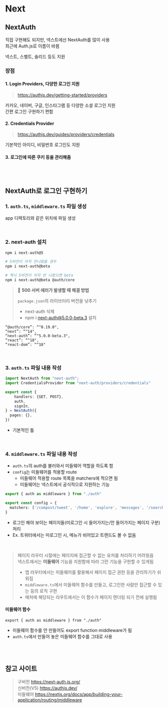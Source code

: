 # Next 

## NextAuth

직접 구현해도 되지만, 넥스트에선 NextAuth를 많이 사용    
최근에 Auth.js로 이름이 바뀜 

넥스트, 스벨트, 솔리드 등도 지원

### 장점 

#### 1. Login Providers, 다양한 로그인 지원
> https://authjs.dev/getting-started/providers  

카카오, 네이버, 구글, 인스타그램 등 다양한 소셜 로그인 지원  
간편 로그인 구현하기 편함

#### 2. Credentials Provider
> https://authjs.dev/guides/providers/credentials

기본적인 아이디, 비밀번호 로그인도 지원  

#### 3. 로그인에 따른 쿠키 등을 관리해줌

<br><br>

## NextAuth로 로그인 구현하기

### 1. `auth.ts`, `middleware.ts` 파일 생성

app 디렉토리와 같은 위치에 파일 생성 

<br>

### 2. next-auth 설치

```bash
npm i next-auth@5

# 5버전이 아직 안나왔을 경우 
npm i next-auth@beta
```

```bash
# 역시 5버전이 아직 안 나왔으면 beta
npm i next-auth@beta @auth/core 
```

> 🚨 **500 서버 에러가 발생할 때 해결 방법**
> 
> `package.json`의 라이브러리 버전을 낮추기
> * next-auth 삭제 
> * npm i next-auth@5.0.0-beta.3 설치

```
“@auth/core”: “^0.19.0", 
“next”: “^14", 
“next-auth”: “^5.0.0-beta.3", 
“react”: “^18", 
“react-dom”: “^18"
```

<br>

### 3. `auth.ts` 파일 내용 작성

```ts
import NextAuth from "next-auth";
import CredentialsProvider from "next-auth/providers/credentials"

export const {
    handlers: {GET, POST},
    auth,
    signIn,
} = NextAuth({
  pages: {},
})
```

* 기본적인 틀 

<br>

### 4. `middleware.ts` 파일 내용 작성  

* `auth.ts`의 auth를 불러와서 미들웨어 역할을 하도록 함
* `config`는 미들웨어를 적용할 route
  * 미들웨어 적용할 route 목록을 matchers에 적으면 됨
  * 미들웨어는 넥스트에서 공식적으로 지원하는 기능

```ts
export { auth as middleware } from "./auth"

export const config = {
  matchers: ['/compost/tweet', '/home', 'explore', 'messages', '/search'],
}
```

* 로그인 해야 보이는 페이지들(미로그인 시 들어가지는/안 들어가지는 페이지 구분) 처리 
* Ex. 트위터에서는 미로그인 시, 메뉴가 비어있고 트렌드도 볼 수 없음

<br>

> 페이지 라우터 시절에는 페이지에 접근할 수 없는 유저를 처리하기 어려웠음   
> 넥스트에서는 **미들웨어** 기능을 지원함에 따라 그런 기능을 구현할 수 있게됨 
> * 앱 라우터에서는 미들웨어를 활용해서 페이지 접근 권한 등을 관리하기가 쉬워짐 
> * `middleware.ts`에서 미들웨어 함수를 만들고, 로그인한 사람만 접근할 수 있는 등의 로직 구현 
> * 매처에 해당되는 라우트에서는 이 함수가 페이지 렌더링 되기 전에 실행됨 

#### 미들웨어 함수

```
export { auth as middleware } from "./auth"
```

* 미들웨어 함수를 안 만들어도 export function middleware가 됨
* `auth.ts`에서 만들어 놓은 미들웨어 함수를 그대로 사용

<br><br>

## 참고 사이트 

> 구버전 https://next-auth.js.org/  
> 신버전(V5) https://authjs.dev/  
> 미들웨어 https://nextjs.org/docs/app/building-your-application/routing/middleware

<br><br>
